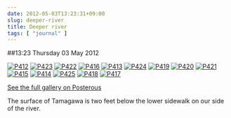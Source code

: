 ```yaml
---
date: 2012-05-03T13:23:31+09:00
slug: deeper-river
title: Deeper river
tags: [ "journal" ]
---
```


##13:23 Thursday 03 May 2012

[![P412](https://getfile9.posterous.com/getfile/files.posterous.com/thunderrabbit/IpstvnszHanICihdBfAHwyImodlyqCBzqJcEdgkjycHgwxfeqjtJlpmbFudy/p412.jpg.scaled500.jpg)](https://getfile2.posterous.com/getfile/files.posterous.com/thunderrabbit/IpstvnszHanICihdBfAHwyImodlyqCBzqJcEdgkjycHgwxfeqjtJlpmbFudy/p412.jpg.scaled1000.jpg) [![P423](https://getfile8.posterous.com/getfile/files.posterous.com/thunderrabbit/qtivkvIckEtEcGAEwswGfjfrCbjyFxxzFmGEFhuAlGfBbvqgaIEmaewFykkd/p423.jpg.scaled500.jpg)](https://getfile5.posterous.com/getfile/files.posterous.com/thunderrabbit/qtivkvIckEtEcGAEwswGfjfrCbjyFxxzFmGEFhuAlGfBbvqgaIEmaewFykkd/p423.jpg.scaled1000.jpg) [![P422](https://getfile6.posterous.com/getfile/files.posterous.com/thunderrabbit/CzpqdHuoblywgaaFukprIDAdmFhhbxcwBwutyugDFDvijfcCqgIxdbgeGnqC/p422.jpg.scaled500.jpg)](https://getfile6.posterous.com/getfile/files.posterous.com/thunderrabbit/CzpqdHuoblywgaaFukprIDAdmFhhbxcwBwutyugDFDvijfcCqgIxdbgeGnqC/p422.jpg.scaled1000.jpg) [![P416](https://getfile2.posterous.com/getfile/files.posterous.com/thunderrabbit/uxmvCIkAuAotIpxmmvDDfuqgeHDvaxgsHgoopEstkehlCnejqwFthufJmGyI/p416.jpg.scaled500.jpg)](https://getfile7.posterous.com/getfile/files.posterous.com/thunderrabbit/uxmvCIkAuAotIpxmmvDDfuqgeHDvaxgsHgoopEstkehlCnejqwFthufJmGyI/p416.jpg.scaled1000.jpg) [![P413](https://getfile1.posterous.com/getfile/files.posterous.com/thunderrabbit/eBouHlHkciGCcdkdyjxJaFrsqifoFHIdIvzHADkBzGCAsdHtdulxpEqqluDc/p413.jpg.scaled500.jpg)](https://getfile7.posterous.com/getfile/files.posterous.com/thunderrabbit/eBouHlHkciGCcdkdyjxJaFrsqifoFHIdIvzHADkBzGCAsdHtdulxpEqqluDc/p413.jpg.scaled1000.jpg) [![P424](https://getfile3.posterous.com/getfile/files.posterous.com/thunderrabbit/rvplnECbGCGvhIxmqxByxGJtenjymsysIlapzjsmlhfzAhechczaaFpjIcBJ/p424.jpg.scaled500.jpg)](https://getfile0.posterous.com/getfile/files.posterous.com/thunderrabbit/rvplnECbGCGvhIxmqxByxGJtenjymsysIlapzjsmlhfzAhechczaaFpjIcBJ/p424.jpg.scaled1000.jpg) [![P419](https://getfile1.posterous.com/getfile/files.posterous.com/thunderrabbit/pyoBaDIypyjJdjvzszoFlDzusEfrquGpbpdEkkzGaviuFkJJEtlbejnejmit/p419.jpg.scaled500.jpg)](https://getfile5.posterous.com/getfile/files.posterous.com/thunderrabbit/pyoBaDIypyjJdjvzszoFlDzusEfrquGpbpdEkkzGaviuFkJJEtlbejnejmit/p419.jpg.scaled1000.jpg) [![P420](https://getfile1.posterous.com/getfile/files.posterous.com/thunderrabbit/lnnkCraagkdwCHDlkDFCgdFGsvngtFptiypdjAmjfGxiuqpiogfaotHBnHIc/p420.jpg.scaled500.jpg)](https://getfile4.posterous.com/getfile/files.posterous.com/thunderrabbit/lnnkCraagkdwCHDlkDFCgdFGsvngtFptiypdjAmjfGxiuqpiogfaotHBnHIc/p420.jpg.scaled1000.jpg) [![P421](https://getfile5.posterous.com/getfile/files.posterous.com/thunderrabbit/qvDmtvhsfJailbtmxxpnIEfGiEtnyfykuEolEyEdliJbHwpmhGgyHzcCHasw/p421.jpg.scaled500.jpg)](https://getfile7.posterous.com/getfile/files.posterous.com/thunderrabbit/qvDmtvhsfJailbtmxxpnIEfGiEtnyfykuEolEyEdliJbHwpmhGgyHzcCHasw/p421.jpg.scaled1000.jpg) [![P415](https://getfile8.posterous.com/getfile/files.posterous.com/thunderrabbit/InDDBAxmAIHrsytGioFCCAIbpnJChCGDGbaxqjwurHEuosdbIaFICldGGzuy/p415.jpg.scaled500.jpg)](https://getfile1.posterous.com/getfile/files.posterous.com/thunderrabbit/InDDBAxmAIHrsytGioFCCAIbpnJChCGDGbaxqjwurHEuosdbIaFICldGGzuy/p415.jpg.scaled1000.jpg) [![P414](https://getfile1.posterous.com/getfile/files.posterous.com/thunderrabbit/EtzGGDtoioAvqrwEABxgktBFwwywJJByfyuAjlhsqHBndxpyqivngpIGEJAJ/p414.jpg.scaled500.jpg)](https://getfile2.posterous.com/getfile/files.posterous.com/thunderrabbit/EtzGGDtoioAvqrwEABxgktBFwwywJJByfyuAjlhsqHBndxpyqivngpIGEJAJ/p414.jpg.scaled1000.jpg) [![P425](https://getfile0.posterous.com/getfile/files.posterous.com/thunderrabbit/jAbgDiqhrtsugzxdaJjmHoyApzkkqGGClihGqIfIGtlmHskHkBgFCgquqEmt/p425.jpg.scaled500.jpg)](https://getfile3.posterous.com/getfile/files.posterous.com/thunderrabbit/jAbgDiqhrtsugzxdaJjmHoyApzkkqGGClihGqIfIGtlmHskHkBgFCgquqEmt/p425.jpg.scaled1000.jpg) [![P418](https://getfile0.posterous.com/getfile/files.posterous.com/thunderrabbit/frEpzAgvxqdbhIgrofhkgjzzdIvBsiarwbGaknnmnDfyHHyIdipifzmrxGfa/p418.jpg.scaled500.jpg)](https://getfile4.posterous.com/getfile/files.posterous.com/thunderrabbit/frEpzAgvxqdbhIgrofhkgjzzdIvBsiarwbGaknnmnDfyHHyIdipifzmrxGfa/p418.jpg.scaled1000.jpg) [![P417](https://getfile2.posterous.com/getfile/files.posterous.com/thunderrabbit/jsdGIeChpIJyAfBFAnArwDgBAAvCtgfzaaBvsaAsmwsaxJzpekyAgszxFgIm/p417.jpg.scaled500.jpg)](https://getfile8.posterous.com/getfile/files.posterous.com/thunderrabbit/jsdGIeChpIJyAfBFAnArwDgBAAvCtgfzaaBvsaAsmwsaxJzpekyAgszxFgIm/p417.jpg.scaled1000.jpg)

[See the full gallery on Posterous](https://stream.robnugen.com/deeper-river)

The surface of Tamagawa is two feet below the lower sidewalk on our side of the river.
